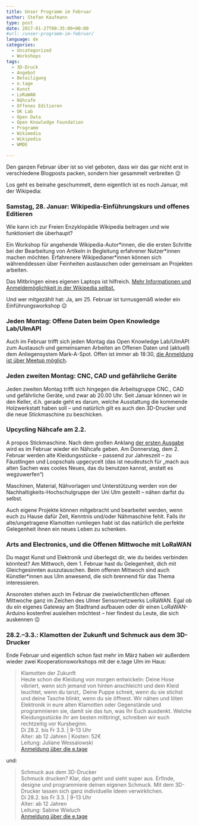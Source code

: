 ```yaml
---
title: Unser Programm im Februar
author: Stefan Kaufmann
type: post
date: 2017-01-27T00:35:09+00:00
#url: /unser-programm-im-februar/
language: de
categories:
  - Uncategorized
  - Workshops
tags:
  - 3D-Druck
  - Angebot
  - Beteiligung
  - e.tage
  - Kunst
  - LoRaWAN
  - Nähcafe
  - Offenes Editieren
  - OK Lab
  - Open Data
  - Open Knowledge Foundation
  - Programm
  - Wikimedia
  - Wikipedia
  - WMDE

---
```

Den ganzen Februar über ist so viel geboten, dass wir das gar nicht erst in verschiedene Blogposts packen, sondern hier gesammelt verbreiten 😉

Los geht es beinahe geschummelt, denn eigentlich ist es noch Januar, mit der Wikipedia:

### Samstag, 28. Januar: Wikipedia-Einführungskurs und offenes Editieren

Wie kann ich zur Freien Enzyklopädie Wikipedia beitragen und wie funktioniert die überhaupt?
  
Ein Workshop für angehende Wikipedia-Autor\*innen, die die ersten Schritte bei der Bearbeitung von Artikeln in Begleitung erfahrener Nutzer\*innen machen möchten. Erfahrenere Wikipedianer*innen können sich währenddessen über Feinheiten austauschen oder gemeinsam an Projekten arbeiten.

Das Mitbringen eines eigenen Laptops ist hilfreich. [Mehr Informationen und Anmeldemöglichkeit in der Wikipedia selbst.][1]

Und wer mitgezählt hat: Ja, am 25. Februar ist turnusgemäß wieder ein Einführungsworkshop 😉

### Jeden Montag: Offene Daten beim Open Knowledge Lab/UlmAPI

Auch im Februar trifft sich jeden Montag das Open Knowledge Lab/UlmAPI zum Austausch und gemeinsamen Arbeiten an Offenen Daten und (aktuell) dem Anliegensystem Mark-A-Spot. Offen ist immer ab 18:30, [die Anmeldung ist über Meetup möglich][2].

### Jeden zweiten Montag: CNC, CAD und gefährliche Geräte

Jeden zweiten Montag trifft sich hingegen die Arbeitsgruppe CNC., CAD und gefährliche Geräte, und zwar ab 20.00 Uhr. Seit Januar können wir in den Keller, d.h. gerade geht es darum, welche Ausstattung die kommende Holzwerkstatt haben soll – und natürlich gilt es auch den 3D-Drucker und die neue Stickmaschine zu beschicken.

### Upcycling Nähcafe am 2.2.

A propos Stickmaschine. Nach dem großen Anklang [der ersten Ausgabe][3] wird es im Februar wieder ein Nähcafe geben. Am Donnerstag, dem 2. Februar werden alte Kleidungsstücke – passend zur Jahreszeit – zu Fäustlingen und Loopschals upgecycelt (das ist neudeutsch für „mach aus alten Sachen was cooles Neues, das du benutzen kannst, anstatt es wegzuwerfen“)

Maschinen, Material, Nähvorlagen und Unterstützung werden von der Nachhaltigkeits-Hochschulgruppe der Uni Ulm gestellt – nähen darfst du selbst.

Auch eigene Projekte können mitgebracht und bearbeitet werden, wenn euch zu Hause dafür Zeit, Kenntnis und/oder Nähmaschine fehlt. Falls ihr alte/ungetragene Klamotten rumliegen habt ist das natürlich die perfekte Gelegenheit ihnen ein neues Leben zu schenken.

### Arts and Electronics, und die Offenen Mittwoche mit LoRaWAN

Du magst Kunst und Elektronik und überlegst dir, wie du beides verbinden könntest? Am Mittwoch, dem 1. Februar hast du Gelegenheit, dich mit Gleichgesinnten auszutauschen. Beim offenen Mittwoch sind auch Künstler*innen aus Ulm anwesend, die sich brennend für das Thema interessieren.
  
Ansonsten stehen auch im Februar die zweiwöchentlichen offenen Mittwoche ganz im Zeichen des Ulmer Sensornetzwerks LoRaWAN. Egal ob du ein eigenes Gateway am Stadtrand aufbauen oder dir einen LoRaWAN-Arduino kostenfrei ausleihen möchtest – hier findest du Leute, die sich auskennen 😉

### 28.2.–3.3.: Klamotten der Zukunft und Schmuck aus dem 3D-Drucker

Ende Februar und eigentlich schon fast mehr im März haben wir außerdem wieder zwei Kooperationsworkshops mit der e.tage Ulm im Haus:

> Klamotten der Zukunft  
> Heute schon die Kleidung von morgen entwickeln: Deine Hose vibriert, wenn sich jemand von hinten anschleicht und dein Kleid leuchtet, wenn du tanzt,. Deine Puppe schreit, wenn du sie stichst und deine Tasche blinkt, wenn du sie öffnest. Wir nähen und löten Elektronik in eure alten Klamotten oder Gegenstände und programmieren sie, damit sie das tun, was Ihr Euch ausdenkt. Welche Kleidungsstücke ihr am besten mitbringt, schreiben wir euch rechtzeitig vor Kursbeginn.  
> Di 28.2. bis Fr 3.3. | 9-13 Uhr  
> Alter: ab 12 Jahren | Kosten: 52€  
> Leitung: Juliane Wessalowski  
> [Anmeldung über die e.tage][4]

und:

> Schmuck aus dem 3D-Drucker  
> Schmuck drucken? Klar, das geht und sieht super aus. Erfinde, designe und programmiere deinen eigenen Schmuck. Mit dem 3D-Drucker lassen sich ganz individuelle Ideen verwirklichen.  
> Di 28.2. bis Fr 3.3. | 9-13 Uhr  
> Alter: ab 12 Jahren  
> Leitung: Sabine Wieluch  
> [Anmeldung über die e.tage][5]

 [1]: https://de.wikipedia.org/wiki/Wikipedia:Ulm/Neu-Ulm#Einf.C3.BChrungskurs_und_Editierworkshop_am_28._Januar_2017
 [2]: https://www.meetup.com/de-DE/datalove-OK-Lab-Ulm/
 [3]: http://temporaerhaus.de/das-erste-naehcafe-im-verschwoerhaus/
 [4]: http://www.etage-ulm.de/index.php?id=42&tx_seminars_pi1%5BshowUid%5D=319
 [5]: http://www.etage-ulm.de/index.php?id=42&tx_seminars_pi1%5BshowUid%5D=332
